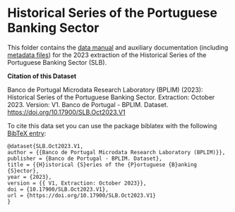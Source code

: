 # Historical Series of the Portuguese Banking Sector

 This folder contains the [data manual](https://github.com/BPLIM/Manuals/blob/master/Data/SLB/OCT2023/SLB_manual_Oct23.pdf) and auxiliary documentation (including [metadata files](https://github.com/BPLIM/Manuals/tree/master/Data/SLB/OCT2023/aux_files/metafiles)) for the 2023 extraction of the Historical Series of the Portuguese Banking Sector (SLB).


**Citation of this Dataset**

Banco de Portugal Microdata Research Laboratory (BPLIM) (2023): Historical Series of the Portuguese Banking Sector. Extraction: October 2023. Version: V1. Banco de Portugal - BPLIM. Dataset. https://doi.org/10.17900/SLB.Oct2023.V1


To cite this data set you can use the package biblatex with the following [BibTeX entry](https://github.com/BPLIM/Manuals/blob/master/SLB/OCT2023/aux_files/bibtex/SLB.bib):

```
@dataset{SLB.Oct2023.V1,
author = {{Banco de Portugal Microdata Research Laboratory (BPLIM)}},
publisher = {Banco de Portugal - BPLIM. Dataset},
title = {{H}istorical {S}eries of the {P}ortuguese {B}anking {S}ector},
year = {2023},
version = {{ V1, Extraction: October 2023}},
doi = {10.17900/SLB.Oct2023.V1},
url = {https://doi.org/10.17900/SLB.Oct2023.V1}
}
```
